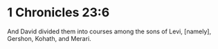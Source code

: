# 1 Chronicles 23:6

And David divided them into courses among the sons of Levi, [namely], Gershon, Kohath, and Merari.